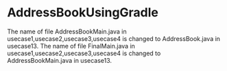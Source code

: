 # AddressBookUsingGradle
The name of file AddressBookMain.java in usecase1,usecase2,usecase3,usecase4 is changed to AddressBook.java in usecase13.
The name of file FinalMain.java in usecase1,usecase2,usecase3,usecase4 is changed to AddressBookMain.java in usecase13.
